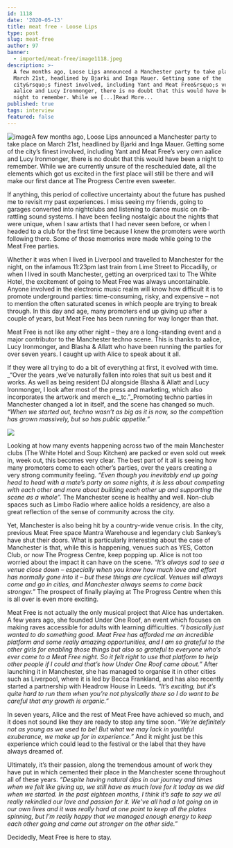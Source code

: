 ```yaml
---
id: 1118
date: '2020-05-13'
title: meat free - Loose Lips
type: post
slug: meat-free
author: 97
banner:
  - imported/meat-free/image1118.jpeg
description: >-
  A few months ago, Loose Lips announced a Manchester party to take place on
  March 21st, headlined by Bjarki and Inga Mauer. Getting some of the
  city&rsquo;s finest involved, including Yant and Meat Free&rsquo;s very own
  aalice and Lucy Ironmonger, there is no doubt that this would have been a
  night to remember. While we [...]Read More...
published: true
tags: interview
featured: false
---
```

![image](../imported/meat-free/image1118.jpeg)A few months ago, Loose Lips announced a Manchester party to take place on March 21st, headlined by Bjarki and Inga Mauer. Getting some of the city’s finest involved, including Yant and Meat Free’s very own aalice and Lucy Ironmonger, there is no doubt that this would have been a night to remember. While we are currently unsure of the rescheduled date, all the elements which got us excited in the first place will still be there and will make our first dance at The Progress Centre even sweeter.

If anything, this period of collective uncertainty about the future has pushed me to revisit my past experiences. I miss seeing my friends, going to garages converted into nightclubs and listening to dance music on rib-rattling sound systems. I have been feeling nostalgic about the nights that were unique, when I saw artists that I had never seen before, or when I headed to a club for the first time because I knew the promoters were worth following there. Some of those memories were made while going to the Meat Free parties. 

Whether it was when I lived in Liverpool and travelled to Manchester for the night, on the infamous 11:23pm last train from Lime Street to Piccadilly, or when I lived in south Manchester, getting an overpriced taxi to The White Hotel, the excitement of going to Meat Free was always uncontainable. Anyone involved in the electronic music realm will know how difficult it is to promote underground parties: time-consuming, risky, and expensive – not to mention the often saturated scenes in which people are trying to break through. In this day and age, many promoters end up giving up after a couple of years, but Meat Free has been running for way longer than that.

Meat Free is not like any other night – they are a long-standing event and a major contributor to the Manchester techno scene. This is thanks to aalice, Lucy Ironmonger, and Blasha & Allatt who have been running the parties for over seven years. I caught up with Alice to speak about it all. 

If they were all trying to do a bit of everything at first, it evolved with time. _“Over the years ,we’ve naturally fallen into roles that suit us best and it works. As well as being resident DJ alongside Blasha & Allatt and Lucy Ironmonger, I look after most of the press and marketing, which also incorporates the artwork and merch e__tc.”_Promoting techno parties in Manchester changed a lot in itself, and the scene has changed so much. _“When we started out, techno wasn’t as big as it is now, so the competition has grown massively, but so has public appetite.”_ 

![](/wp-content/uploads/live/img/wysiwyg/5ebbbb429f0d6.jpg)

Looking at how many events happening across two of the main Manchester clubs (The White Hotel and Soup Kitchen) are packed or even sold out week in, week out, this becomes very clear. The best part of it all is seeing how many promoters come to each other’s parties, over the years creating a very strong community feeling. _“Even though you inevitably end up going head to head with a mate’s party on some nights, it is less about competing with each other and more about building each other up and supporting the scene as a whole”._ The Manchester scene is healthy and well. Non-club spaces such as Limbo Radio where aalice holds a residency, are also a great reflection of the sense of community across the city.

Yet, Manchester is also being hit by a country-wide venue crisis. In the city, previous Meat Free space Mantra Warehouse and legendary club Sankey’s have shut their doors. What is particularly interesting about the case of Manchester is that, while this is happening, venues such as YES, Cotton Club, or now The Progress Centre, keep popping up. Alice is not too worried about the impact it can have on the scene. _“It’s always sad to see a venue close down – especially when you know how much love and effort has normally gone into it – but these things are cyclical. Venues will always come and go in cities, and Manchester always seems to come back stronger.”_ The prospect of finally playing at The Progress Centre when this is all over is even more exciting.

Meat Free is not actually the only musical project that Alice has undertaken. A few years ago, she founded Under One Roof, an event which focuses on making raves accessible for adults with learning difficulties. _“I basically just wanted to do something good. Meat Free has afforded me an incredible platform and some really amazing opportunities, and I am so grateful to the other girls for enabling those things but also so grateful to everyone who’s ever come to a Meat Free night. So it felt right to use that platform to help other people if I could and that’s how Under One Roof came about.”_ After launching it in Manchester, she has managed to organise it in other cities such as Liverpool, where it is led by Becca Frankland, and has also recently started a partnership with Headrow House in Leeds. _“It’s exciting, but it’s quite hard to run them when you’re not physically there so I do want to be careful that any growth is organic.”_

In seven years, Alice and the rest of Meat Free have achieved so much, and it does not sound like they are ready to stop any time soon. “_We’re definitely not as young as we used to be! But what we may lack in youthful exuberance, we make up for in experience.”_ And it might just be this experience which could lead to the festival or the label that they have always dreamed of. 

Ultimately, it’s their passion, along the tremendous amount of work they have put in which cemented their place in the Manchester scene throughout all of these years. _“Despite having natural dips in our journey and times when we felt like giving up, we still have as much love for it today as we did when we started. In the past eighteen months, I think it’s safe to say we all really rekindled our love and passion for it. We’ve all had a lot going on in our own lives and it was really hard at one point to keep all the plates spinning, but I’m really happy that we managed enough energy to keep each other going and came out stronger on the other side.”_

Decidedly, Meat Free is here to stay.